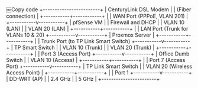 ￼Copy code
  +------------------------+
  |  CenturyLink DSL Modem |
  |   (Fiber connection)   |
  +-----------+------------+
              |
              | WAN Port (PPPoE, VLAN 201)
              |
  +-----------v-----------+
  |    pfSense VM         |
  |   Firewall and DHCP   |
  |   VLAN 10 (LAN)       |
  |   VLAN 20 (LAN)       |
  +-----------+-----------+
              |
              | LAN Port (Trunk for VLANs 10 & 20)
  +-----------v-----------+
  |   Proxmox Server      |
  +-----------+-----------+
              |
              | Trunk Port (to TP Link Smart Switch)
  +-----------v-----------+
  |   TP Smart Switch     |
  |   VLAN 10 (Trunk)     |
  |   VLAN 20 (Trunk)     |
  +-----------+-----------+
              |
              | Port 3 (Access Port)
  +-----------v-----------+
  |   Office Dumb Switch  |
  |   VLAN 10 (Access)    |
  +-----------+-----------+
              |
              | Port 7 (Access Port)
  +-----------v-----------+
  |   TP Link Smart Switch     |
  |   VLAN 20 (Wireless Access Point)    |
  +-----------+-----------+
              |
              | Port 1
  +-----------v-----------+
  |    DD-WRT (AP)        |
  |    2.4 GHz            |
  |    5 GHz              |
  +-----------------------+
